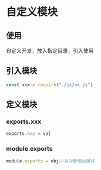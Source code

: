 # 自定义模块

## 使用

自定义开发，放入指定目录，引入使用



## 引入模块

```js
const xxx = require("./js/xx.js")
```



## 定义模块

### exports.xxx

```js
exports.key = val
```



### module.exports

```js
module.exports = obj//以对象导出模块
```

